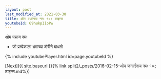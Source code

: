 ```yaml
---
layout: post
last_modified_at: 2021-03-30
title: ओम वर्धानाय नमः १०८ टाइम्स
youtubeId: G9hukpIioPw
---
```

 
 
 ओम पसाय नमः  
 
 -  जो प्रत्येकाला भ्रमांच्या दोरीने बांधतो 
 
  
 
  
 
 
 
 
 
 


{% include youtubePlayer.html id=page.youtubeId %}
 
[Next]({{ site.baseurl }}{% link  split2/_posts/2016-02-15-ओम जनार्दनाय नमः १०८ टाइम्स.md%})
 

